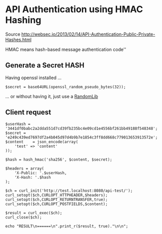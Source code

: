 # API Authentication using HMAC Hashing

Source http://websec.io/2013/02/14/API-Authentication-Public-Private-Hashes.html

HMAC means hash-based message authentication code''

## Generate a Secret HASH

Having openssl installed ...

    $secret = base64URL(openssl_random_pseudo_bytes(32));

... or without having it, just use a [RandomLib](https://github.com/ircmaxell/RandomLib)

## Client request

```
$userHash = '3441df0babc2a2dda551d7cd39fb235bc4e09cd1e4556bf261bb49188f548348';
$secret = 'e249c439ed7697df2a4b045d97d4b9b7e1854c3ff8dd668c779013653913572e';
$content    = json_encode(array(
    'test' => 'content'
));

$hash = hash_hmac('sha256', $content, $secret);

$headers = array(
    'X-Public: '.$userHash,
    'X-Hash: '.$hash
);

$ch = curl_init('http://test.localhost:8080/api-test/');
curl_setopt($ch,CURLOPT_HTTPHEADER,$headers);
curl_setopt($ch,CURLOPT_RETURNTRANSFER,true);
curl_setopt($ch,CURLOPT_POSTFIELDS,$content);

$result = curl_exec($ch);
curl_close($ch);

echo "RESULT\n======\n".print_r($result, true)."\n\n";
```
